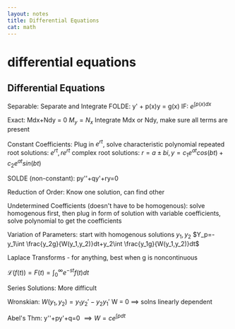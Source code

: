 ```yaml
---
layout: notes
title: Differential Equations
cat: math
---
```


#  differential equations

## Differential Equations
Separable: Separate and Integrate
FOLDE: y' + p(x)y = g(x)
IF: $e^{\int{p(x)}dx}$

Exact: Mdx+Ndy = 0 $M_y=N_x$ 
Integrate Mdx or Ndy, make sure all terms are present

Constant Coefficients: 
Plug in $e^{rt}$, solve characteristic polynomial
repeated root solutions: $e^{rt},re^{rt}$
complex root solutions: $r=a\pm bi, y=c_1e^{at} cos(bt)+c_2e^{at} sin(bt)$

SOLDE (non-constant): 
py''+qy'+ry=0

Reduction of Order: Know one solution, can find other

Undetermined Coefficients (doesn't have to be homogenous): solve homogenous first, then plug in form of solution with variable coefficients, solve polynomial to get the coefficients

Variation of Parameters: start with homogenous solutions $y_1,y_2$
$Y_p=-y_1\int \frac{y_2g}{W(y_1,y_2)}dt+y_2\int \frac{y_1g}{W(y_1,y_2)}dt$

Laplace Transforms - for anything, best when g is noncontinuous

$\mathcal{L}(f(t))=F(t)=\int_0^\infty e^{-st}f(t)dt$

Series Solutions: More difficult

Wronskian: $W(y_1 ,y_2)=y_1y _2' -y_2 y_1'$
W = 0 $\implies$ solns linearly dependent

Abel's Thm: y''+py'+q=0 $\implies W=ce^{\int pdt}$